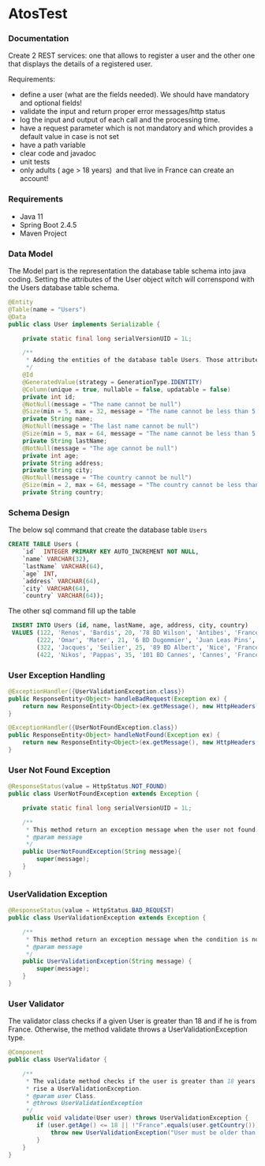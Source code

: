 # AtosTest


### Documentation

Create 2 REST services: one that allows to register a user and the other one that displays the details of a registered user.

Requirements:
- define a user (what are the fields needed). We should have mandatory and optional fields!
- validate the input and return proper error messages/http status
- log the input and output of each call and the processing time.
- have a request parameter which is not mandatory and which provides a default value in case is not set
- have a path variable
- clear code and javadoc
- unit tests
- only adults ( age > 18 years)  and that live in France can create an account!

### Requirements 

- Java 11
- Spring Boot 2.4.5
- Maven Project 


### Data Model

The Model part is the representation the database table schema into java coding. Setting the attributes of the User object witch will correnspond with the Users database table schema.

```java
@Entity
@Table(name = "Users")
@Data
public class User implements Serializable {

    private static final long serialVersionUID = 1L;

    /**
     * Adding the entities of the database table Users. Those attributes are representing the database table "Users".
     */
    @Id
    @GeneratedValue(strategy = GenerationType.IDENTITY)
    @Column(unique = true, nullable = false, updatable = false)
    private int id;
    @NotNull(message = "The name cannot be null")
    @Size(min = 5, max = 32, message = "The name cannot be less than 5 and greater than 32 characters")
    private String name;
    @NotNull(message = "The last name cannot be null")
    @Size(min = 5, max = 64, message = "The name cannot be less than 5 and greater than 64 characters")
    private String lastName;
    @NotNull(message = "The age cannot be null")
    private int age;
    private String address;
    private String city;
    @NotNull(message = "The country cannot be null")
    @Size(min = 2, max = 64, message = "The country cannot be less than 2 and greater than 25 characters")
    private String country;
```


### Schema Design

The below sql command that create the database table `Users` 

```sql
CREATE TABLE Users (
    `id`  INTEGER PRIMARY KEY AUTO_INCREMENT NOT NULL,
    `name` VARCHAR(32),
    `lastName` VARCHAR(64),
    `age` INT,
    `address` VARCHAR(64),
    `city` VARCHAR(64),
    `country` VARCHAR(64));
```

The other sql command fill up the table 

```sql
 INSERT INTO Users (id, name, lastName, age, address, city, country)
 VALUES (122, 'Renos', 'Bardis', 20, '78 BD Wilson', 'Antibes', 'France'),
        (222, 'Omar', 'Mater', 21, '6 BD Dugommier', 'Juan Leas Pins', 'France'),
        (322, 'Jacques', 'Seilier', 25, '89 BD Albert', 'Nice', 'France'),
        (422, 'Nikos', 'Pappas', 35, '101 BD Cannes', 'Cannes', 'France');
```


### User Exception Handling 


```java
@ExceptionHandler({UserValidationException.class})
public ResponseEntity<Object> handleBadRequest(Exception ex) {
    return new ResponseEntity<Object>(ex.getMessage(), new HttpHeaders(), HttpStatus.BAD_REQUEST);
}
```

```java
@ExceptionHandler({UserNotFoundException.class})
public ResponseEntity<Object> handleNotFound(Exception ex) {
    return new ResponseEntity<Object>(ex.getMessage(), new HttpHeaders(), HttpStatus.NOT_FOUND);
}

```

### User Not Found Exception

```java
@ResponseStatus(value = HttpStatus.NOT_FOUND)
public class UserNotFoundException extends Exception {

    private static final long serialVersionUID = 1L;

    /**
     * This method return an exception message when the user not found.
     * @param message
     */
    public UserNotFoundException(String message){
        super(message);
    }
}

```

### UserValidation Exception


```java
@ResponseStatus(value = HttpStatus.BAD_REQUEST)
public class UserValidationException extends Exception {

    /**
     * This method return an exception message when the condition is not satisfied.
     * @param message
     */
    public UserValidationException(String message) {
        super(message);
    }
}
```

### User Validator

The validator class checks if a given User is greater than 18 and if he is from France. Otherwise, the method validate throws a UserValidationException type.

```java
@Component
public class UserValidator {

    /**
     * The validate method checks if the user is greater than 18 years old and if is from France. Otherwise,
     * rise a UserValidationException.
     * @param user Class.
     * @throws UserValidationException
     */
    public void validate(User user) throws UserValidationException {
        if (user.getAge() <= 18 || !"France".equals(user.getCountry())) {
            throw new UserValidationException("User must be older than 18 years old and live in France");
        }
    }
}
```
